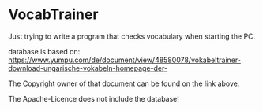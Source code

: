 # VocabTrainer
Just trying to write a program that checks vocabulary when starting the PC.


database is based on: 
https://www.yumpu.com/de/document/view/48580078/vokabeltrainer-download-ungarische-vokabeln-homepage-der-

The Copyright owner of that document can be found on the link above.

The Apache-Licence does not include the database!
